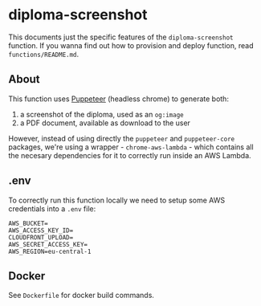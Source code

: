 # diploma-screenshot

This documents just the specific features of the `diploma-screenshot` function. If you wanna find out how to provision and deploy function, read `functions/README.md`.

## About

This function uses [Puppeteer](https://github.com/puppeteer/puppeteer) (headless chrome) to generate both:

1. a screenshot of the diploma, used as an `og:image`
2. a PDF document, available as download to the user

However, instead of using directly the `puppeteer` and `puppeteer-core` packages, we're using a wrapper - `chrome-aws-lambda` - which contains all the necesary dependencies for it to correctly run inside an AWS Lambda.

## .env

To correctly run this function locally we need to setup some AWS credentials into a `.env` file:

```
AWS_BUCKET=
AWS_ACCESS_KEY_ID=
CLOUDFRONT_UPLOAD=
AWS_SECRET_ACCESS_KEY=
AWS_REGION=eu-central-1
```

## Docker

See `Dockerfile` for docker build commands.
